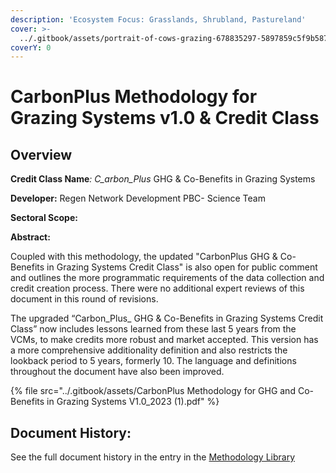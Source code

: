 ```yaml
---
description: 'Ecosystem Focus: Grasslands, Shrubland, Pastureland'
cover: >-
  ../.gitbook/assets/portrait-of-cows-grazing-678835297-5897859c5f9b5874ee3c6f33.jpg
coverY: 0
---
```


# CarbonPlus Methodology for Grazing Systems v1.0 & Credit Class

## Overview

**Credit Class Name**_: C_arbon_Plus_ GHG & Co-Benefits in Grazing Systems&#x20;

**Developer:** Regen Network Development PBC- Science Team

**Sectoral Scope:**&#x20;

**Abstract:**

Coupled with this methodology, the updated "CarbonPlus GHG & Co-Benefits in Grazing Systems Credit Class" is also open for public comment and outlines the more programmatic requirements of the data collection and credit creation process.  There were no additional expert reviews of this document in this round of revisions.

The upgraded “Carbon_Plus_ GHG & Co-Benefits in Grazing Systems Credit Class” now includes lessons learned from these last 5 years from the VCMs, to make credits more robust and market accepted. This version has a more comprehensive additionality definition and also restricts the lookback period to 5 years, formerly 10. The language and definitions throughout the document have also been improved.



{% file src="../.gitbook/assets/CarbonPlus Methodology for GHG and Co-Benefits in Grazing Systems V1.0_2023 (1).pdf" %}

## Document History:

See the full document history in the entry in the [Methodology Library](https://app.gitbook.com/s/H1QmzemVpWDCJv0QlPOj/published-methodologies/carbonplus-methodology-for-grazing-systems-v1.0-and-credit-class)


